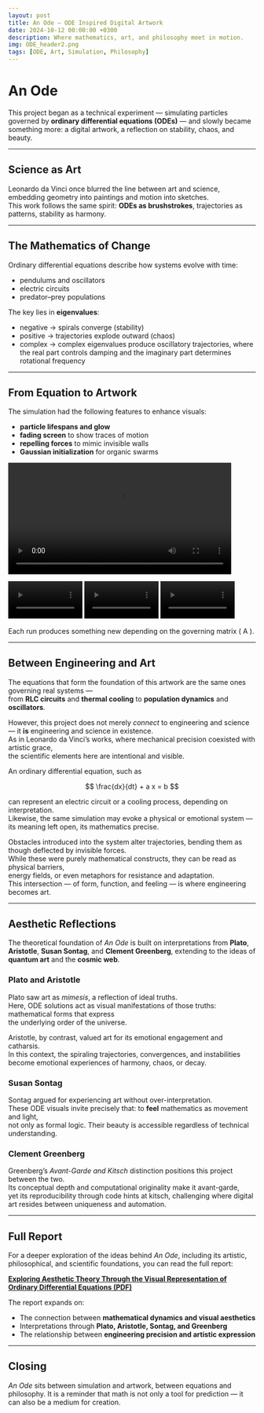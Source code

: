 ```yaml
---
layout: post
title: An Ode – ODE Inspired Digital Artwork
date: 2024-10-12 00:00:00 +0300
description: Where mathematics, art, and philosophy meet in motion.
img: ODE_header2.png
tags: [ODE, Art, Simulation, Philosophy]
---
```


<!-- MathJax -->
<script type="text/javascript" async
  src="https://cdnjs.cloudflare.com/ajax/libs/mathjax/2.7.7/MathJax.js?config=TeX-MML-AM_CHTML">
</script>

# An Ode

This project began as a technical experiment — simulating particles governed by **ordinary differential equations (ODEs)** — and slowly became something more: a digital artwork, a reflection on stability, chaos, and beauty.

---

## Science as Art

Leonardo da Vinci once blurred the line between art and science, embedding geometry into paintings and motion into sketches.  
This work follows the same spirit: **ODEs as brushstrokes**, trajectories as patterns, stability as harmony.

---

## The Mathematics of Change

Ordinary differential equations describe how systems evolve with time:

- pendulums and oscillators  
- electric circuits  
- predator–prey populations  

The key lies in **eigenvalues**:  

- negative → spirals converge (stability)  
- positive → trajectories explode outward (chaos)  
- complex → complex eigenvalues produce oscillatory trajectories, where the real part controls damping and the imaginary part determines rotational frequency

---

## From Equation to Artwork

The simulation had the following features to enhance visuals: 

- **particle lifespans and glow**  
- **fading screen** to show traces of motion  
- **repelling forces** to mimic invisible walls  
- **Gaussian initialization** for organic swarms  

<video width="90%" controls>
  <source src="{{site.baseurl}}/assets/img/ODE_eg1.webm" type="video/webm">
</video>

<video width="30%" controls src="{{site.baseurl}}/assets/img/ODE_eg5.webm"></video>
<video width="30%" controls src="{{site.baseurl}}/assets/img/ODE_eg4.webm"></video>
<video width="30%" controls src="{{site.baseurl}}/assets/img/ODE_eg6.webm"></video>

Each run produces something new depending on the governing matrix \( A \).

---

## Between Engineering and Art

The equations that form the foundation of this artwork are the same ones governing real systems —  
from **RLC circuits** and **thermal cooling** to **population dynamics** and **oscillators**.  

However, this project does not merely *connect* to engineering and science — it **is** engineering and science in existence.  
As in Leonardo da Vinci’s works, where mechanical precision coexisted with artistic grace,  
the scientific elements here are intentional and visible.  

An ordinary differential equation, such as

$$
\frac{dx}{dt} + a x = b
$$

can represent an electric circuit or a cooling process, depending on interpretation.  
Likewise, the same simulation may evoke a physical or emotional system —  
its meaning left open, its mathematics precise.  

Obstacles introduced into the system alter trajectories, bending them as though deflected by invisible forces.  
While these were purely mathematical constructs, they can be read as physical barriers,  
energy fields, or even metaphors for resistance and adaptation.  
This intersection — of form, function, and feeling — is where engineering becomes art.  

---

## Aesthetic Reflections

The theoretical foundation of *An Ode* is built on interpretations from **Plato**, **Aristotle**, **Susan Sontag**, and **Clement Greenberg**, extending to the ideas of **quantum art** and the **cosmic web**.

### Plato and Aristotle
Plato saw art as *mimesis*, a reflection of ideal truths.  
Here, ODE solutions act as visual manifestations of those truths: mathematical forms that express  
the underlying order of the universe.  

Aristotle, by contrast, valued art for its emotional engagement and catharsis.  
In this context, the spiraling trajectories, convergences, and instabilities  
become emotional experiences of harmony, chaos, or decay.  

### Susan Sontag
Sontag argued for experiencing art without over-interpretation.  
These ODE visuals invite precisely that: to **feel** mathematics as movement and light,  
not only as formal logic. Their beauty is accessible regardless of technical understanding.

### Clement Greenberg
Greenberg’s *Avant-Garde and Kitsch* distinction positions this project between the two.  
Its conceptual depth and computational originality make it avant-garde,  
yet its reproducibility through code hints at kitsch, 
challenging where digital art resides between uniqueness and automation.

---
## Full Report

For a deeper exploration of the ideas behind *An Ode*, including its artistic, philosophical, and scientific foundations, you can read the full report:

[**Exploring Aesthetic Theory Through the Visual Representation of Ordinary Differential Equations (PDF)**]({{site.baseurl}}/assets/docs/Exploring_Aesthetic_Theory_Through_the_Visual_Representation_of_Ordinary_Differential_Equations.pdf)

The report expands on:
- The connection between **mathematical dynamics and visual aesthetics**
- Interpretations through **Plato, Aristotle, Sontag, and Greenberg**
- The relationship between **engineering precision and artistic expression**


---

<!-- ## Technical Deep Dive 🚀

This simulator is written in **Python**, using **NumPy** for math and **Pygame** for rendering.  

The core idea: each particle’s velocity is updated by a linear ODE system:

```python
def f(x):
    return A @ x   # linear dynamics
```

- **Eigenvalues of A** determine whether trajectories spiral, converge, or diverge.  
- Position is integrated using **Euler’s method**:  

```python
x = x + v * dt
```

Visuals are shaped by a fading effect applied each frame:

```python
arr = (arr * fade_factor).astype(np.uint8)
```

… and by particle resets that keep the motion alive.

Together, these simple rules create complex, evolving artwork.

For full code and details, visit the [GitHub repository](https://github.com/yourusername/ODEArt).

--- -->

## Closing

*An Ode* sits between simulation and artwork, between equations and philosophy. It is a reminder that math is not only a tool for prediction — it can also be a medium for creation.  
